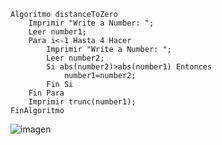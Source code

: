 ```
Algoritmo distanceToZero
	Imprimir "Write a Number: ";
	Leer number1;
	Para i<-1 Hasta 4 Hacer
		Imprimir "Write a Number: ";
		Leer number2;
		Si abs(number2)>abs(number1) Entonces
			number1=number2;
		Fin Si
	Fin Para
	Imprimir trunc(number1);	
FinAlgoritmo
```
![imagen](https://user-images.githubusercontent.com/116420679/210282613-53fe46ea-fd4a-4000-b087-877866e24403.png)
